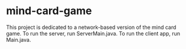 # mind-card-game
This project is dedicated to a network-based version of the mind card game. To run the server, run ServerMain.java. To run the client app, run Main.java.
